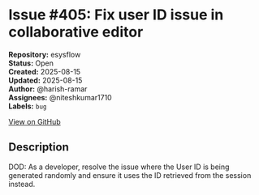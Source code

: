 # Issue #405: Fix user ID issue in collaborative editor

**Repository:** esysflow  
**Status:** Open  
**Created:** 2025-08-15  
**Updated:** 2025-08-15  
**Author:** @harish-ramar  
**Assignees:** @niteshkumar1710  
**Labels:** `bug`  

[View on GitHub](https://github.com/Simtestlab/esysflow/issues/405)

## Description

DOD: As a developer, resolve the issue where the User ID is being generated randomly and ensure it uses the ID retrieved from the session instead.